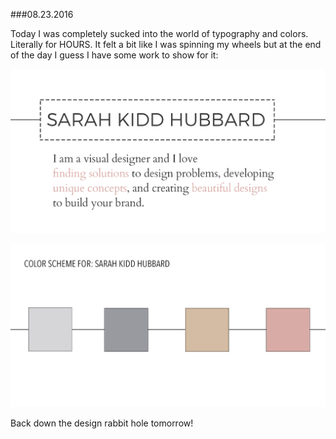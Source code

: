 ###08.23.2016

Today I was completely sucked into the world of typography and colors. Literally for HOURS. It felt a bit like I was 
spinning my wheels but at the end of the day I guess I have some work to show for it:

![fontpairings 082316](/fontpairings-1.png)

![colorscheme 082316](/colorscheme.png)

Back down the design rabbit hole tomorrow!

